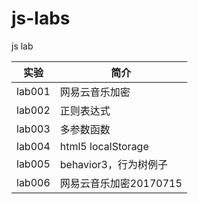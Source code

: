 # js-labs
js lab

|实验|简介|
|---|---|
|lab001|网易云音乐加密|
|lab002|正则表达式|
|lab003|多参数函数|
|lab004|html5 localStorage|
|lab005|behavior3，行为树例子|
|lab006|网易云音乐加密20170715|